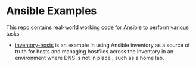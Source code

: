 # Ansible Examples

This repo contains real-world working code for Ansible to perform various tasks

- [inventory-hosts](https://github.com/wcmohler/ansible-examples/tree/main/inventory-hosts) is an example in using Ansible inventory as a source of truth for hosts and managing hostfiles across the inventory in an environment where DNS is not in place , such as a home lab.
